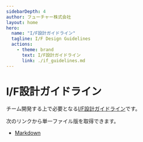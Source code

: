 ```yaml
---
sidebarDepth: 4
author: フューチャー株式会社
layout: home
hero:
  name: "I/F設計ガイドライン"
  tagline: I/F Design Guidelines
  actions:
    - theme: brand
      text: I/F設計ガイドライン
      link: ./if_guidelines.md
---
```


# I/F設計ガイドライン

チーム開発する上で必要となる[I/F設計ガイドライン](if_guidelines.md)です。

次のリンクから単一ファイル版を取得できます。

- [Markdown](https://github.com/future-architect/arch-guidelines/blob/main/documents/forIF/if_guidelines.md)

